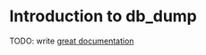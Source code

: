 # Introduction to db_dump

TODO: write [great documentation](http://jacobian.org/writing/what-to-write/)
